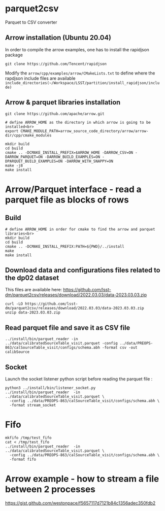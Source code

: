 # parquet2csv

Parquet to CSV converter

## Arrow installation (Ubuntu 20.04)

In order to compile the arrow examples, one has to install the rapidjson package

```shell
git clone https://github.com/Tencent/rapidjson
```

Modify the `arrow/cpp/examples/arrow/CMakeLists.txt` to define where the rapdjson include files are available
`include_directories(~/Workspace/LSST/partition/install_rapidjson/include)`

## Arrow & parquet libraries installation

```shell
git clone https://github.com/apache/arrow.git

# define ARROW_HOME as the directory in which arrow is going to be installed<br>
export CMAKE_MODULE_PATH=arrow_source_code_directory/arrow/arrow-dir/cpp/cmake_modules

mkdir build
cd build
cmake .. -DCMAKE_INSTALL_PREFIX=$ARROW_HOME -DARROW_CSV=ON -DARROW_PARQUET=ON -DARROW_BUILD_EXAMPLES=ON -DPARQUET_BUILD_EXAMPLES=ON -DARROW_WITH_SNAPPY=ON
make -j8
make install
```

# Arrow/Parquet interface - read a parquet file as blocks of rows

## Build

```shell
# define ARROW_HOME in order for cmake to find the arrow and parquet libraries<br>
mkdir build
cd build
cmake .. -DCMAKE_INSTALL_PREFIX:PATH=${PWD}/../install
make
make install
```

## Download data and configurations files related to the dp02 dataset

This files are available here:
https://github.com/lsst-dm/parquet2csv/releases/download/2022.03.03/data-2023.03.03.zip

```shell
curl -LO https://github.com/lsst-dm/parquet2csv/releases/download/2022.03.03/data-2023.03.03.zip
unzip data-2023.03.03.zip
```

## Read parquet file and save it as CSV file

```shell
../install/bin/parquet_reader -in ../data/calibratedSourceTable_visit.parquet -config ../data/PREOPS-863/calSourceTable_visit/configs/schema.abh -format csv -out calibSource
```

## Socket

Launch the socket listener python script before reading the parquet file :

```shell
python3 ../install/bin/listener_socket.py
../install/bin/parquet_reader  -in ../data/calibratedSourceTable_visit.parquet \
  -config ../data/PREOPS-863/calSourceTable_visit/configs/schema.abh \
  -format stream_socket
```

# Fifo

```shell
mkfifo /tmp/test_fifo
cat < /tmp/test_fifo
../install/bin/parquet_reader  -in ../data/calibratedSourceTable_visit.parquet \
  -config ../data/PREOPS-863/calSourceTable_visit/configs/schema.abh \
  -format fifo
```

# Arrow example - how to stream a file between 2 processes

https://gist.github.com/westonpace/f5657117d7121b84c1356adec350fdb2
